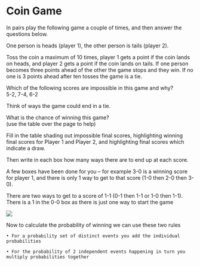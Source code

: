 # Coin Game

In pairs play the following game a couple of times, and then answer the questions below.  

One person is heads (player 1), the other person is tails (player 2).   

Toss the coin a maximum of 10 times, player 1 gets a point if the coin lands on heads, and player 2 gets a point if the coin lands on tails. If one person becomes three points ahead of the other the game stops and they win. If no one is 3 points ahead after ten tosses the game is a tie.  

Which of the following scores are impossible in this game and why?  
5-2, 7-4, 6-2  


Think of ways the game could end in a tie.  

  
  What is the chance of winning this game?  
(use the table over the page to help)



Fill in the table shading out impossible final scores, highlighting winning final scores for Player 1 and Player 2, and highlighting final scores which indicate a draw.  

Then write in each box how many ways there are to end up at each score.   

A few boxes have been done for you – for example 
3-0 is a winning score for player 1, and there is only 1 way to get to that score (1-0 then 2-0 then 3-0). 
 
There are two ways to get to a score of 1-1 (0-1 then 1-1 or 1-0 then 1-1). There is a 1 in the 0-0 box as there is just one way to start the game  

![](https://github.com/supportingami/sami-maths-club/blob/master/maths-club-pack/images/coin-game-1.png?raw=true)

  
  Now to calculate the probability of winning we can use these two rules  

    • For a probability set of distinct events you add the individual probabilities  
    
    • For the probability of 2 independent events happening in turn you multiply probabilities together

